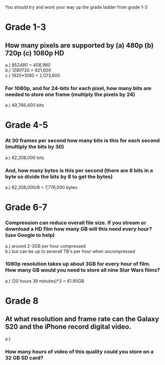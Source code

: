 You should try and work your way up the grade ladder from grade 1-3
# Grade 1-3
## How many pixels are supported by (a) 480p (b) 720p (c) 1080p HD
a.) 852*480 = 408,960   
b.) 1280*720 = 921,600  
c.) 1920*1080 = 2,073,600  

### For 1080p, and for 24-bits for each pixel, how many bits are needed to store one frame (multiply the pixels by 24)
a.) 49,766,400 bits  


# Grade 4-5
### At 30 frames per second how many bits is this for each second (multiply the bits by 30)
a.) 62,208,000 bits  

### And, how many bytes is this per second (there are 8 bits in a byte so divide the bits by 8 to get the bytes)
a.) 62,208,000/8 = 7,776,000 bytes  


# Grade 6-7
### Compression can reduce overall file size. If you stream or download a HD film how many GB will this need every hour? (use Google to help)
a.) around 2-3GB per hour compressed  
b.) but can be up to severall TB's per hour when uncompressed

### 1080p resolution takes up about 3GB for every hour of film. How many GB would you need to store all nine Star Wars films?
a.) (20 hours 39 minutes)*3 = 61.95GB


# Grade 8
## At what resolution and frame rate can the Galaxy S20 and the iPhone record digital video.
a.)


### How many hours of video of this quality could you store on a 32 GB SD card?